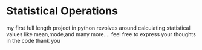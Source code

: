 # Statistical Operations 
my first full length project in python revolves around calculating statistical values like mean,mode,and many more.... 
feel free to express your thoughts in the code 
thank you
